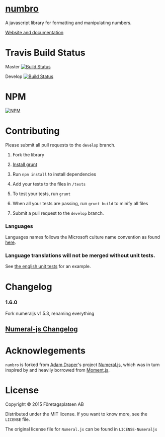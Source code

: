 # [numbro](https://numbro-js.com/)

A javascript library for formatting and manipulating numbers.

[Website and documentation](http://foretagsplatsen.github.io/numbro)


# Travis Build Status

Master [![Build Status](https://api.travis-ci.org/foretagsplatsen/numbro.png)](https://travis-ci.org/foretagsplatsen/numbro)

Develop [![Build Status](https://travis-ci.org/foretagsplatsen/numbro.png?branch=develop)](https://travis-ci.org/foretagsplatsen/numbro)

# NPM

[![NPM](https://nodei.co/npm/numbro.png?downloads=true)](https://nodei.co/npm/numbro/)

# Contributing

Please submit all pull requests to the `develop` branch.

1. Fork the library

2. [Install grunt](http://gruntjs.com/getting-started#installing-the-cli)

3. Run `npm install` to install dependencies

4. Add your tests to the files in `/tests`

5. To test your tests, run `grunt`

6. When all your tests are passing, run `grunt build` to minify all files

7. Submit a pull request to the `develop` branch.


### Languages 

Languages names follows the Microsoft culture name convention as found [here](https://msdn.microsoft.com/en-us/library/ee825488.aspx).

### Language translations will not be merged without unit tests.

See [the english unit tests](https://github.com/foretagsplatsen/numbro/blob/master/tests/languages/en-GB.js) for an example.


# Changelog

### 1.6.0

Fork numeraljs v1.5.3, renaming everything

## [Numeral-js Changelog](CHANGELOG-Numeraljs.md)


# Acknowlegements

`numbro` is forked from [Adam Draper](https://github.com/adamwdraper)'s project [Numeral.js](http://numeraljs.com/), which was in turn inspired by and heavily borrowed from [Moment.js](http://momentjs.com).


# License

Copyright © 2015 Företagsplatsen AB

Distributed under the MIT license. If you want to know more, see the `LICENSE` file.

The original license file for `Numeral.js` can be found in `LICENSE-Numeraljs`
